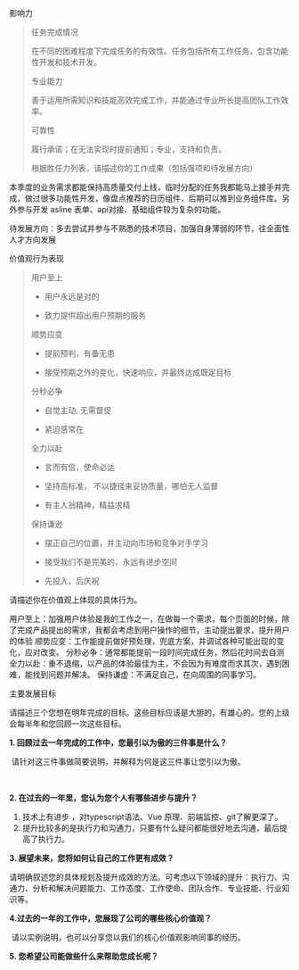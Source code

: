 影响力



> 任务完成情况
>
> 在不同的困难程度下完成任务的有效性。任务包括所有工作任务，包含功能性开发和技术开发。
>
> 专业能力
>
> 善于运用所需知识和技能高效完成工作，并能通过专业所长提高团队工作效率。
>
> 可靠性
>
> 履行承诺；在无法实现时提前通知；专业，支持和负责。
>
> 根据胜任力列表，请描述你的工作成果（包括强项和待发展方向）



本季度的业务需求都能保持高质量交付上线，临时分配的任务我都能马上接手并完成，做过很多功能性开发，像盘点推荐的日历组件，后期可以推到业务组件库。另外参与开发 asline 表单、api对接、基础组件较为复杂的功能。

待发展方向：多去尝试并参与不熟悉的技术项目，加强自身薄弱的环节，往全面性人才方向发展



价值观行为表现

> 用户至上
>
> - 用户永远是对的
>
> - 致力提供超出用户预期的服务
>
> 顺势应变
>
> - 提前预判，有备无患
>
> - 接受预期之外的变化，快速响应，并最终达成既定目标
>
> 分秒必争
>
> - 自觉主动, 无需督促
>
> - 紧迫感常在
>
> 全力以赴
>
> - 言而有信，使命必达
>
> - 坚持高标准， 不以捷径来妥协质量，哪怕无人监督
>
> - 有主人翁精神，精益求精
>
> 保持谦逊
>
> - 摆正自己的位置，并主动向市场和竞争对手学习
>
> - 接受我们不是完美的，永远有进步空间
>
> - 先投入，后庆祝

请描述你在价值观上体现的具体行为。

用户至上：加强用户体验是我的工作之一，在做每一个需求，每个页面的时候，除了完成产品提出的需求，我都会考虑到用户操作的细节，主动提出要求，提升用户的体验
顺势应变：工作能提前做好预处理，兜底方案，并调试各种可能出现的变化，应对改变。
分秒必争：通常都能提前一段时间完成任务，然后花时间去自测
全力以赴：重不退缩，以产品的体验最佳为主，不会因为有难度而求其次，遇到困难，能找到问题并解决。
保持谦虚：不满足自己，在向周围的同事学习。



主要发展目标

请描述三个您想在明年完成的目标。这些目标应该是大胆的，有雄心的。您的上级会每半年和您回顾一次这些目标。





**1. 回顾过去一年完成的工作中，您最引以为傲的三件事是什么？**

​	请针对这三件事做简要说明，并解释为何是这三件事让您引以为傲。

​		

**2. 在过去的一年里，您认为您个人有哪些进步与提升？**

1. 技术上有进步 ，对typescript语法、Vue 原理、前端监控、git了解更深了。
2. 提升比较多的是执行力和沟通力，只要有什么疑问都能很好地去沟通，最后提高了执行力。

**3. 展望未来，您将如何让自己的工作更有成效？**

​	请明确叙述您的具体规划及提升成效的方法。可考虑以下领域的提升：执行力、沟通力、分析和解决问题能力、工作态度、工作使命、团队合作、专业技能、行业知识等。

**4.过去的一年的工作中，您展现了公司的哪些核心价值观？**

​	请以实例说明，也可以分享您以我们的核心价值观影响同事的经历。

**5. 您希望公司能做些什么来帮助您成长呢？**

